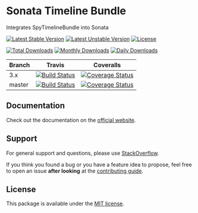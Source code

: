 # Sonata Timeline Bundle

Integrates SpyTimelineBundle into Sonata

[![Latest Stable Version](https://poser.pugx.org/sonata-project/timeline-bundle/v/stable)](https://packagist.org/packages/sonata-project/timeline-bundle)
[![Latest Unstable Version](https://poser.pugx.org/sonata-project/timeline-bundle/v/unstable)](https://packagist.org/packages/sonata-project/timeline-bundle)
[![License](https://poser.pugx.org/sonata-project/timeline-bundle/license)](https://packagist.org/packages/sonata-project/timeline-bundle)

[![Total Downloads](https://poser.pugx.org/sonata-project/timeline-bundle/downloads)](https://packagist.org/packages/sonata-project/timeline-bundle)
[![Monthly Downloads](https://poser.pugx.org/sonata-project/timeline-bundle/d/monthly)](https://packagist.org/packages/sonata-project/timeline-bundle)
[![Daily Downloads](https://poser.pugx.org/sonata-project/timeline-bundle/d/daily)](https://packagist.org/packages/sonata-project/timeline-bundle)

Branch | Travis | Coveralls |
------ | ------ | --------- |
3.x   | [![Build Status][travis_stable_badge]][travis_stable_link]     | [![Coverage Status][coveralls_stable_badge]][coveralls_stable_link]     |
master | [![Build Status][travis_unstable_badge]][travis_unstable_link] | [![Coverage Status][coveralls_unstable_badge]][coveralls_unstable_link] |

## Documentation

Check out the documentation on the [official website](https://sonata-project.org/bundles/timeline).

## Support

For general support and questions, please use [StackOverflow](http://stackoverflow.com/questions/tagged/sonata).

If you think you found a bug or you have a feature idea to propose, feel free to open an issue
**after looking** at the [contributing guide](CONTRIBUTING.md).

## License

This package is available under the [MIT license](LICENSE).

[travis_stable_badge]: https://travis-ci.org/sonata-project/SonataTimelineBundle.svg?branch=3.x
[travis_stable_link]: https://travis-ci.org/sonata-project/SonataTimelineBundle
[travis_unstable_badge]: https://travis-ci.org/sonata-project/SonataTimelineBundle.svg?branch=master
[travis_unstable_link]: https://travis-ci.org/sonata-project/SonataTimelineBundle

[coveralls_stable_badge]: https://coveralls.io/repos/github/sonata-project/SonataTimelineBundle/badge.svg?branch=3.x
[coveralls_stable_link]: https://coveralls.io/github/sonata-project/SonataTimelineBundle?branch=3.x
[coveralls_unstable_badge]: https://coveralls.io/repos/github/sonata-project/SonataTimelineBundle/badge.svg?branch=master
[coveralls_unstable_link]: https://coveralls.io/github/sonata-project/SonataTimelineBundle?branch=master
